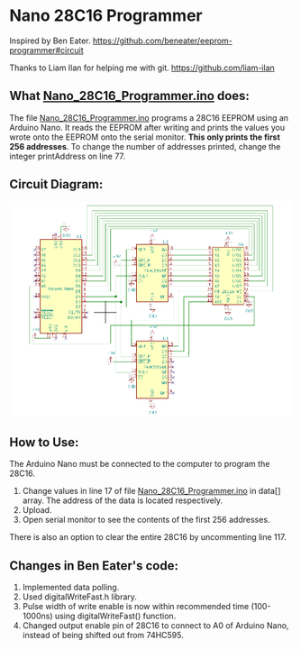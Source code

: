 # Nano 28C16 Programmer
Inspired by Ben Eater. https://github.com/beneater/eeprom-programmer#circuit

Thanks to Liam Ilan for helping me with git. https://github.com/liam-ilan

## What [Nano_28C16_Programmer.ino](https://github.com/andrewmeigithub/Nano_28C16_Programmer/blob/master/Nano_28C16_Programmer.ino) does:
The file [Nano_28C16_Programmer.ino](https://github.com/andrewmeigithub/Nano_28C16_Programmer/blob/master/Nano_28C16_Programmer.ino) programs a 28C16 EEPROM using an Arduino Nano. It reads the EEPROM after writing and prints the values you wrote onto the EEPROM onto the serial monitor. **This only prints the first 256 addresses**. To change the number of addresses printed, change the integer printAddress on line 77.

## Circuit Diagram:
![](https://github.com/andrewmeigithub/Nano_28C16_Programmer/blob/master/Nano_28C16_Programmer_Schematic.png)

## How to Use:
The Arduino Nano must be connected to the computer to program the 28C16.

1. Change values in line 17 of file [Nano_28C16_Programmer.ino](https://github.com/andrewmeigithub/Nano_28C16_Programmer/blob/master/Nano_28C16_Programmer.ino)
 in data[] array. The address of the data is located respectively.
2. Upload.
3. Open serial monitor to see the contents of the first 256 addresses.

There is also an option to clear the entire 28C16 by uncommenting line 117.

## Changes in Ben Eater's code:
1. Implemented data polling.
2. Used digitalWriteFast.h library.
3. Pulse width of write enable is now within recommended time (100-1000ns) using digitalWriteFast() function.
4. Changed output enable pin of 28C16 to connect to A0 of Arduino Nano, instead of being shifted out from 74HC595.
